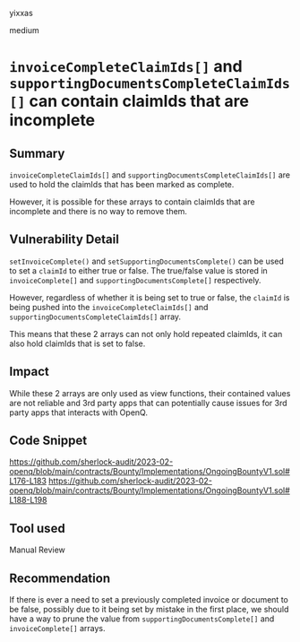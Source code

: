 yixxas

medium

# `invoiceCompleteClaimIds[]` and `supportingDocumentsCompleteClaimIds[]` can contain claimIds that are incomplete

## Summary
`invoiceCompleteClaimIds[]` and `supportingDocumentsCompleteClaimIds[]` are used to hold the claimIds that has been marked as complete.

However, it is possible for these arrays to contain claimIds that are incomplete and there is no way to remove them.

## Vulnerability Detail
`setInvoiceComplete()` and `setSupportingDocumentsComplete()` can be used to set a `claimId` to either true or false. The true/false value is stored in `invoiceComplete[]` and `supportingDocumentsComplete[]` respectively. 

However, regardless of whether it is being set to true or false, the `claimId` is being pushed into the `invoiceCompleteClaimIds[]` and `supportingDocumentsCompleteClaimIds[]` array. 

This means that these 2 arrays can not only hold repeated claimIds, it can also hold claimIds that is set to false.

## Impact
While these 2 arrays are only used as view functions, their contained values are not reliable and 3rd party apps that can potentially cause issues for 3rd party apps that interacts with OpenQ.

## Code Snippet
https://github.com/sherlock-audit/2023-02-openq/blob/main/contracts/Bounty/Implementations/OngoingBountyV1.sol#L176-L183
https://github.com/sherlock-audit/2023-02-openq/blob/main/contracts/Bounty/Implementations/OngoingBountyV1.sol#L188-L198

## Tool used

Manual Review

## Recommendation
If there is ever a need to set a previously completed invoice or document to be false, possibly due to it being set by mistake in the first place, we should have a way to prune the value from `supportingDocumentsComplete[]` and `invoiceComplete[]` arrays.
